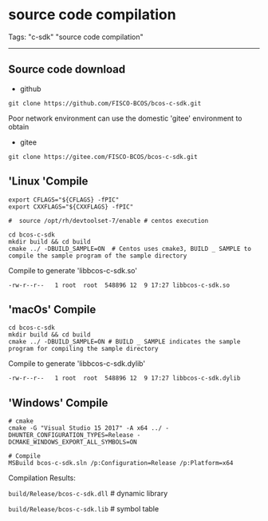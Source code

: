 # source code compilation

Tags: "c-sdk" "source code compilation"

----------

## Source code download

- github

```shell
git clone https://github.com/FISCO-BCOS/bcos-c-sdk.git
```

Poor network environment can use the domestic 'gitee' environment to obtain

- gitee

```shell
git clone https://gitee.com/FISCO-BCOS/bcos-c-sdk.git
```

## 'Linux 'Compile

```shell
export CFLAGS="${CFLAGS} -fPIC"
export CXXFLAGS="${CXXFLAGS} -fPIC"

#  source /opt/rh/devtoolset-7/enable # centos execution

cd bcos-c-sdk
mkdir build && cd build
cmake ../ -DBUILD_SAMPLE=ON  # Centos uses cmake3, BUILD _ SAMPLE to compile the sample program of the sample directory
```

Compile to generate 'libbcos-c-sdk.so'

```shell
-rw-r--r--   1 root  root  548896 12  9 17:27 libbcos-c-sdk.so
```

## 'macOs' Compile

```shell
cd bcos-c-sdk
mkdir build && cd build
cmake ../ -DBUILD_SAMPLE=ON # BUILD _ SAMPLE indicates the sample program for compiling the sample directory
```

Compile to generate 'libbcos-c-sdk.dylib'

```shell
-rw-r--r--   1 root  root  548896 12  9 17:27 libbcos-c-sdk.dylib
```

## 'Windows' Compile

```shell
# cmake
cmake -G "Visual Studio 15 2017" -A x64 ../ -DHUNTER_CONFIGURATION_TYPES=Release -DCMAKE_WINDOWS_EXPORT_ALL_SYMBOLS=ON

# Compile
MSBuild bcos-c-sdk.sln /p:Configuration=Release /p:Platform=x64
```

Compilation Results:

`build/Release/bcos-c-sdk.dll` # dynamic library

`build/Release/bcos-c-sdk.lib` # symbol table

